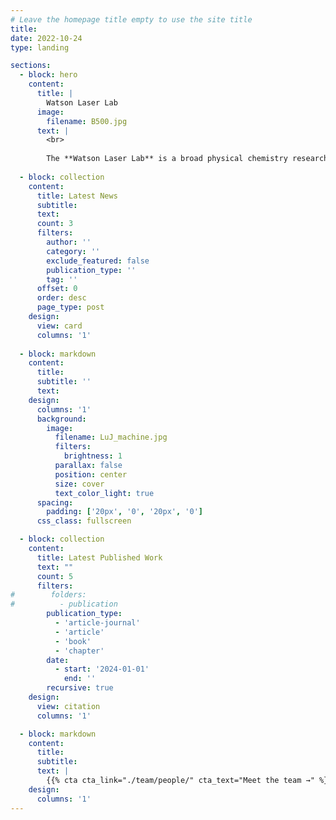 ```yaml
---
# Leave the homepage title empty to use the site title
title:
date: 2022-10-24
type: landing

sections:
  - block: hero
    content:
      title: |
        Watson Laser Lab
      image:
        filename: B500.jpg
      text: |
        <br>
        
        The **Watson Laser Lab** is a broad physical chemistry research group at Curtin University with specialisations in gas-phase spectroscopy.
  
  - block: collection
    content:
      title: Latest News
      subtitle:
      text:
      count: 3
      filters:
        author: ''
        category: ''
        exclude_featured: false
        publication_type: ''
        tag: ''
      offset: 0
      order: desc
      page_type: post
    design:
      view: card
      columns: '1'
  
  - block: markdown
    content:
      title:
      subtitle: ''
      text:
    design:
      columns: '1'
      background:
        image: 
          filename: LuJ_machine.jpg
          filters:
            brightness: 1
          parallax: false
          position: center
          size: cover
          text_color_light: true
      spacing:
        padding: ['20px', '0', '20px', '0']
      css_class: fullscreen

  - block: collection
    content:
      title: Latest Published Work
      text: ""
      count: 5
      filters:
#        folders:
#          - publication
        publication_type:
          - 'article-journal'
          - 'article'
          - 'book'
          - 'chapter'
        date:
          - start: '2024-01-01'
            end: ''
        recursive: true
    design:
      view: citation
      columns: '1'

  - block: markdown
    content:
      title:
      subtitle:
      text: |
        {{% cta cta_link="./team/people/" cta_text="Meet the team →" %}}
    design:
      columns: '1'
---
```

